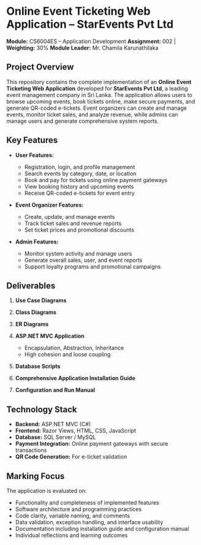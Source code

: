 # Online Event Ticketing Web Application – StarEvents Pvt Ltd

**Module:** CS6004ES – Application Development
**Assignment:** 002 | **Weighting:** 30%
**Module Leader:** Mr. Chamila Karunathilaka

## Project Overview

This repository contains the complete implementation of an **Online Event Ticketing Web Application** developed for **StarEvents Pvt Ltd**, a leading event management company in Sri Lanka. The application allows users to browse upcoming events, book tickets online, make secure payments, and generate QR-coded e-tickets. Event organizers can create and manage events, monitor ticket sales, and analyze revenue, while admins can manage users and generate comprehensive system reports.

## Key Features

* **User Features:**

  * Registration, login, and profile management
  * Search events by category, date, or location
  * Book and pay for tickets using online payment gateways
  * View booking history and upcoming events
  * Receive QR-coded e-tickets for event entry

* **Event Organizer Features:**

  * Create, update, and manage events
  * Track ticket sales and revenue reports
  * Set ticket prices and promotional discounts

* **Admin Features:**

  * Monitor system activity and manage users
  * Generate overall sales, user, and event reports
  * Support loyalty programs and promotional campaigns

## Deliverables

1. **Use Case Diagrams**
2. **Class Diagrams**
3. **ER Diagrams**
4. **ASP.NET MVC Application**

   * Encapsulation, Abstraction, Inheritance
   * High cohesion and loose coupling
5. **Database Scripts**
6. **Comprehensive Application Installation Guide**
7. **Configuration and Run Manual**

## Technology Stack

* **Backend:** ASP.NET MVC (C#)
* **Frontend:** Razor Views, HTML, CSS, JavaScript
* **Database:** SQL Server / MySQL
* **Payment Integration:** Online payment gateways with secure transactions
* **QR Code Generation:** For e-ticket validation

## Marking Focus

The application is evaluated on:

* Functionality and completeness of implemented features
* Software architecture and programming practices
* Code clarity, variable naming, and comments
* Data validation, exception handling, and interface usability
* Documentation including installation guide and configuration manual
* Individual reflections and learning outcomes

